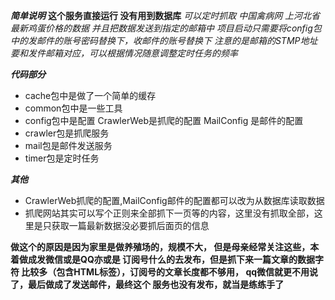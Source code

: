 ***简单说明***
**这个服务直接运行 没有用到数据库**
*可以定时抓取 中国禽病网 上河北省最新鸡蛋价格的数据
并且把数据发送到指定的邮箱中*
*项目启动只需要将config包中的发邮件的账号密码替换下，收邮件的账号替换下
注意的是邮箱的STMP地址要和发件邮箱对应，可以根据情况随意调整定时任务的频率*

***代码部分***
+ cache包中是做了一个简单的缓存
+ common包中是一些工具
+ config包中是配置 CrawlerWeb是抓爬的配置 MailConfig 是邮件的配置
+ crawler包是抓爬服务
+ mail包是邮件发送服务
+ timer包是定时任务


***其他***
+ CrawlerWeb抓爬的配置,MailConfig邮件的配置都可以改为从数据库读取数据
+ 抓爬网站其实可以写个正则来全部抓下一页等的内容，这里没有抓取全部，这里是只获取一篇最新数据没必要抓后面页的信息

**做这个的原因是因为家里是做养殖场的，规模不大，
但是母亲经常关注这些，本着做成发微信或是QQ亦或是
订阅号什么的去发布，但是抓下来一篇文章的数据字符
比较多（包含HTML标签），订阅号的文章长度都不够用，
qq微信就更不用说了，最后做成了发送邮件，最终这个
服务也没有发布，就当是练练手了**